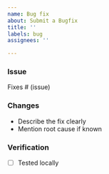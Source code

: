 ```yaml
---
name: Bug fix
about: Submit a Bugfix
title: ''
labels: bug
assignees: ''

---
```


### Issue
Fixes # (issue)

### Changes
* Describe the fix clearly
* Mention root cause if known

### Verification
- [ ] Tested locally
